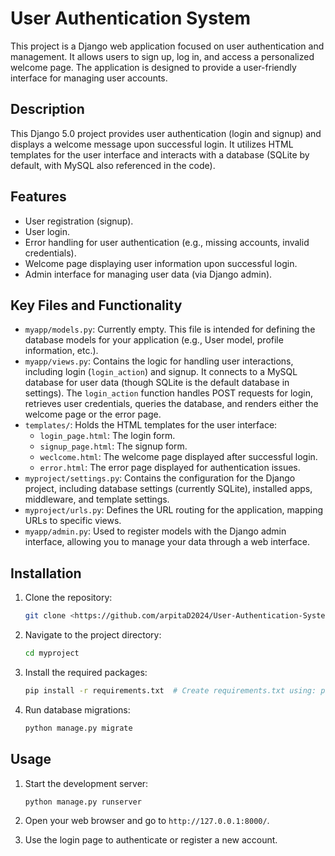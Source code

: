 # User Authentication System

This project is a Django web application focused on user authentication and management. It allows users to sign up, log in, and access a personalized welcome page. The application is designed to provide a user-friendly interface for managing user accounts.

## Description

This Django 5.0 project provides user authentication (login and signup) and displays a welcome message upon successful login.  It utilizes HTML templates for the user interface and interacts with a database (SQLite by default, with MySQL also referenced in the code).

## Features

*   User registration (signup).
*   User login.
*   Error handling for user authentication (e.g., missing accounts, invalid credentials).
*   Welcome page displaying user information upon successful login.
*   Admin interface for managing user data (via Django admin).

## Key Files and Functionality

*   `myapp/models.py`: Currently empty. This file is intended for defining the database models for your application (e.g., User model, profile information, etc.).
*   `myapp/views.py`: Contains the logic for handling user interactions, including login (`login_action`) and signup.  It connects to a MySQL database for user data (though SQLite is the default database in settings).  The `login_action` function handles POST requests for login, retrieves user credentials, queries the database, and renders either the welcome page or the error page.
*   `templates/`: Holds the HTML templates for the user interface:
    *   `login_page.html`: The login form.
    *   `signup_page.html`: The signup form.
    *   `weclcome.html`: The welcome page displayed after successful login.
    *   `error.html`: The error page displayed for authentication issues.
*   `myproject/settings.py`: Contains the configuration for the Django project, including database settings (currently SQLite), installed apps, middleware, and template settings.
*   `myproject/urls.py`: Defines the URL routing for the application, mapping URLs to specific views.
*   `myapp/admin.py`: Used to register models with the Django admin interface, allowing you to manage your data through a web interface.

## Installation

1.  Clone the repository:

    ```bash
    git clone <https://github.com/arpitaD2024/User-Authentication-System/>
    ```
2.  Navigate to the project directory:

    ```bash
    cd myproject
    ```
3.  Install the required packages:

    ```bash
    pip install -r requirements.txt  # Create requirements.txt using: pip freeze > requirements.txt
    ```
4.  Run database migrations:

    ```bash
    python manage.py migrate
    ```

## Usage

1.  Start the development server:

    ```bash
    python manage.py runserver
    ```
2.  Open your web browser and go to `http://127.0.0.1:8000/`.
3.  Use the login page to authenticate or register a new account.

